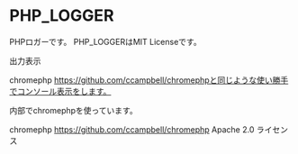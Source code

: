 PHP_LOGGER
==========

PHPロガーです。
PHP_LOGGERはMIT Licenseです。

出力表示

chromephp
https://github.com/ccampbell/chromephpと同じような使い勝手でコンソール表示をします。

内部でchromephpを使っています。

chromephp
https://github.com/ccampbell/chromephp
Apache 2.0 ライセンス
